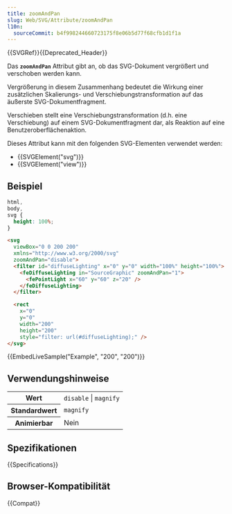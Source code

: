 ```yaml
---
title: zoomAndPan
slug: Web/SVG/Attribute/zoomAndPan
l10n:
  sourceCommit: b4f998244660723175f8e06b5d77f68cfb1d1f1a
---
```


{{SVGRef}}{{Deprecated_Header}}

Das **`zoomAndPan`** Attribut gibt an, ob das SVG-Dokument vergrößert und verschoben werden kann.

Vergrößerung in diesem Zusammenhang bedeutet die Wirkung einer zusätzlichen Skalierungs- und Verschiebungstransformation auf das äußerste SVG-Dokumentfragment.

Verschieben stellt eine Verschiebungstransformation (d.h. eine Verschiebung) auf einem SVG-Dokumentfragment dar, als Reaktion auf eine Benutzeroberflächenaktion.

Dieses Attribut kann mit den folgenden SVG-Elementen verwendet werden:

- {{SVGElement("svg")}}
- {{SVGElement("view")}}

## Beispiel

```css hidden
html,
body,
svg {
  height: 100%;
}
```

```html
<svg
  viewBox="0 0 200 200"
  xmlns="http://www.w3.org/2000/svg"
  zoomAndPan="disable">
  <filter id="diffuseLighting" x="0" y="0" width="100%" height="100%">
    <feDiffuseLighting in="SourceGraphic" zoomAndPan="1">
      <fePointLight x="60" y="60" z="20" />
    </feDiffuseLighting>
  </filter>

  <rect
    x="0"
    y="0"
    width="200"
    height="200"
    style="filter: url(#diffuseLighting);" />
</svg>
```

{{EmbedLiveSample("Example", "200", "200")}}

## Verwendungshinweise

<table class="properties">
  <tbody>
    <tr>
      <th scope="row">Wert</th>
      <td><code>disable</code> | <code>magnify</code></td>
    </tr>
    <tr>
      <th scope="row">Standardwert</th>
      <td><code>magnify</code></td>
    </tr>
    <tr>
      <th scope="row">Animierbar</th>
      <td>Nein</td>
    </tr>
  </tbody>
</table>

## Spezifikationen

{{Specifications}}

## Browser-Kompatibilität

{{Compat}}
